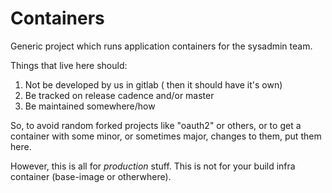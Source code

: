 # Containers

Generic project which runs application containers for the sysadmin team.

Things that live here should:

1. Not be developed by us in gitlab ( then it should have it's own)
1. Be tracked on release cadence and/or master
1. Be maintained somewhere/how



So, to avoid random forked projects like "oauth2" or others, or to get a
container with some minor, or sometimes major, changes to them, put them here.

However, this is all for _production_ stuff. This is not for your build infra
container (base-image or otherwhere).
